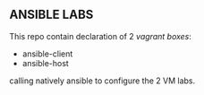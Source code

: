 ## ANSIBLE LABS
This repo contain declaration of 2 *vagrant boxes*:
* ansible-client
* ansible-host

calling natively ansible to configure the 2 VM labs.
